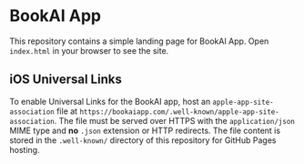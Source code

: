 # BookAI App

This repository contains a simple landing page for BookAI App. Open `index.html` in your browser to see the site.

## iOS Universal Links

To enable Universal Links for the BookAI app, host an `apple-app-site-association` file at `https://bookaiapp.com/.well-known/apple-app-site-association`.
The file must be served over HTTPS with the `application/json` MIME type and **no** `.json` extension or HTTP redirects.
The file content is stored in the `.well-known/` directory of this repository for GitHub Pages hosting.
